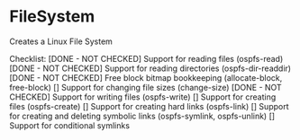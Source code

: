 FileSystem
==========

Creates a Linux File System

Checklist:
[DONE - NOT CHECKED] Support for reading files (ospfs-read)
[DONE - NOT CHECKED] Support for reading directories (ospfs-dir-readdir)
[DONE - NOT CHECKED] Free block bitmap bookkeeping (allocate-block, free-block)
[] Support for changing file sizes (change-size)
[DONE - NOT CHECKED] Support for writing files (ospfs-write)
[] Support for creating files (ospfs-create)
[] Support for creating hard links (ospfs-link)
[] Support for creating and deleting symbolic links (ospfs-symlink,
ospfs-unlink)
[] Support for conditional symlinks
